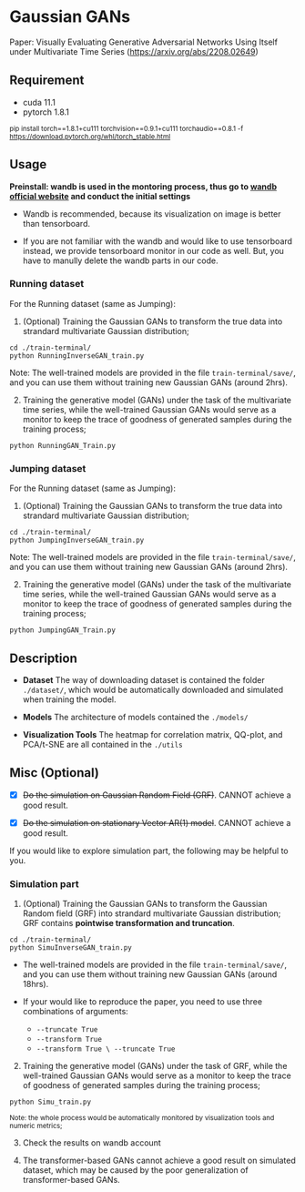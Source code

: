 # Gaussian GANs
Paper: Visually Evaluating Generative Adversarial Networks Using Itself under Multivariate Time Series (https://arxiv.org/abs/2208.02649)


## Requirement

 - cuda 11.1
 - pytorch 1.8.1

 <sub> pip install torch==1.8.1+cu111 torchvision==0.9.1+cu111 torchaudio==0.8.1 -f https://download.pytorch.org/whl/torch_stable.html 
  </sub>

## Usage 
**Preinstall: wandb is used in the montoring process, thus go to [wandb official website](wandb.ai) and conduct the initial settings**

   - Wandb is recommended, because its visualization on image is better than tensorboard.

   - If you are not familiar with the wandb and would like to use tensorboard instead, we  provide tensorboard monitor in our code as well. 
   But, you have to manully delete the wandb parts in our code. 

### Running dataset

For the Running dataset (same as Jumping):

1. (Optional) Training the Gaussian GANs to transform the true data into strandard multivariate Gaussian distribution;

```
cd ./train-terminal/
python RunningInverseGAN_train.py
```

Note: The well-trained models are provided in the file ```train-terminal/save/```, and you can use them without training new Gaussian GANs (around 2hrs). 


2. Training the generative model (GANs) under the task of the multivariate time series, while the well-trained Gaussian GANs would serve as a monitor to keep the trace of goodness of generated samples during the training process;
```
python RunningGAN_Train.py
```

### Jumping dataset

For the Running dataset (same as Jumping):

1. (Optional) Training the Gaussian GANs to transform the true data into strandard multivariate Gaussian distribution;

```
cd ./train-terminal/
python JumpingInverseGAN_train.py
```

Note: The well-trained models are provided in the file ```train-terminal/save/```, and you can use them without training new Gaussian GANs (around 2hrs). 


2. Training the generative model (GANs) under the task of the multivariate time series, while the well-trained Gaussian GANs would serve as a monitor to keep the trace of goodness of generated samples during the training process;
```
python JumpingGAN_Train.py
```


## Description 
 - **Dataset**
 The way of downloading dataset is contained the folder ```./dataset/```, which would be automatically downloaded and simulated when training the model.
 
 - **Models**
 The architecture of models contained the ```./models/```
 
 - **Visualization Tools**
 The heatmap for correlation matrix, QQ-plot, and PCA/t-SNE are all contained in the ```./utils```
 
 ## Misc (Optional)
 
 - [x] ~~Do the simulation on Gaussian Random Field (GRF)~~. CANNOT achieve a good result.
       
 - [x] ~~Do the simulation on stationary Vector AR(1) model~~. CANNOT achieve a good result.

If you would like to explore simulation part, the following may be helpful to you.

### Simulation part 

1. (Optional) Training the Gaussian GANs to transform the Gaussian Random field (GRF) into strandard multivariate Gaussian distribution;
GRF contains **pointwise transformation and truncation**.

```
cd ./train-terminal/
python SimuInverseGAN_train.py
```
   - The well-trained models are provided in the file ```train-terminal/save/```, and you can use them without training new Gaussian GANs (around 18hrs).
   - If your would like to reproduce the paper, you need to use three combinations of arguments: 

     - ```--truncate True```
     - ```--transform True```
     - ```--transform True \ --truncate True```


2. Training the generative model (GANs) under the task of GRF, while the well-trained Gaussian GANs would serve as a monitor to keep the trace of goodness of generated samples during the training process;
```
python Simu_train.py
```
<sub> Note: the whole process would be automatically monitored by visualization tools and numeric metrics; </sub>

3. Check the results on wandb account

4. The transformer-based GANs cannot achieve a good result on simulated dataset, which may be caused by the poor generalization of transformer-based GANs.
